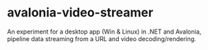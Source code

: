 # avalonia-video-streamer
An experiment for a desktop app (Win &amp; Linux) in .NET and Avalonia, pipeline data streaming from a URL and video decoding/rendering. 

